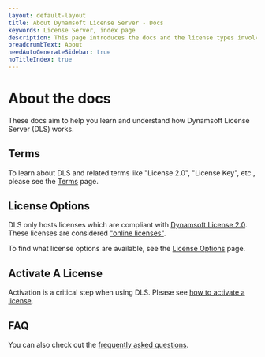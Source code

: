 ```yaml
---
layout: default-layout
title: About Dynamsoft License Server - Docs
keywords: License Server, index page
description: This page introduces the docs and the license types involved
breadcrumbText: About
needAutoGenerateSidebar: true
noTitleIndex: true
---
```


# About the docs

These docs aim to help you learn and understand how Dynamsoft License Server (DLS) works.

## Terms

To learn about DLS and related terms like "License 2.0", "License Key", etc., please see the [Terms]({{site.about}}terms.html) page.

## License Options

DLS only hosts licenses which are compliant with [Dynamsoft License 2.0]({{site.about}}terms.html#license-20). These licenses are considered ["online licenses"]({{site.about}}licensefaq.html#what-are-the-differences-between-online-and-offline-licenses). 

To find what license options are available, see the [License Options]({{site.about}}licensetypes.html) page.

## Activate A License

Activation is a critical step when using DLS. Please see [how to activate a license]({{site.about}}activate.html).

## FAQ

You can also check out the [frequently asked questions]({{site.about}}licensefaq.html).
